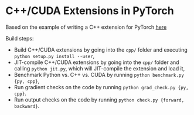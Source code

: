 # C++/CUDA Extensions in PyTorch

Based on the example of writing a C++ extension for PyTorch [here](http://pytorch.org/tutorials/advanced/cpp_extension.html)

Build steps:

- Build C++/CUDA extensions by going into the `cpp/` folder and executing `python setup.py install --user`,
- JIT-compile C++/CUDA extensions by going into the `cpp/` folder and calling `python jit.py`, which will JIT-compile the extension and load it,
- Benchmark Python vs. C++ vs. CUDA by running `python benchmark.py {py, cpp}`,
- Run gradient checks on the code by running `python grad_check.py {py, cpp}`.
- Run output checks on the code by running `python check.py {forward, backward}`.
